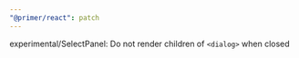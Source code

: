 ```yaml
---
"@primer/react": patch
---
```


experimental/SelectPanel: Do not render children of `<dialog>` when closed
